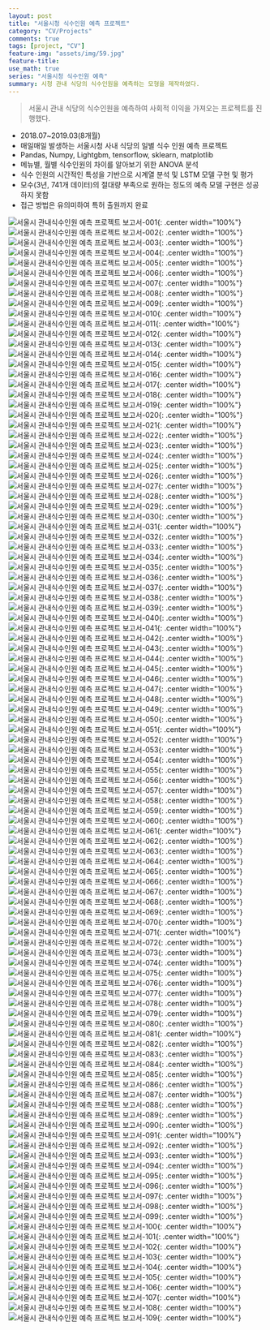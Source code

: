 ```yaml
---
layout: post
title: "서울시청 식수인원 예측 프로젝트"
category: "CV/Projects"
comments: true
tags: [project, "CV"]
feature-img: "assets/img/59.jpg"
feature-title:
use_math: true
series: "서울시청 식수인원 예측"
summary: 시청 관내 식당의 식수인원을 예측하는 모형을 제작하였다.
---
```


> 서울시 관내 식당의 식수인원을 예측하여 사회적 이익을 가져오는 프로젝트를 진행했다.

<!-- <p style="text-align:center">파일을 불러오는데 시간이 좀 걸립니다!</p> -->

- 2018.07~2019.03(8개월)
- 매일매일 발생하는 서울시청 사내 식당의 일별 식수 인원 예측 프로젝트
- Pandas, Numpy, Lightgbm, tensorflow, sklearn, matplotlib
- 메뉴별, 월별 식수인원의 차이를 알아보기 위한 ANOVA 분석
- 식수 인원의 시간적인 특성을 기반으로 시계열 분석 및 LSTM 모델 구현 및 평가
- 모수(3년, 741개 데이터)의 절대량 부족으로 원하는 정도의 예측 모델 구현은 성공하지 못함
- 접근 방법은 유의미하여 특허 출원까지 완료

![서울시 관내식수인원 예측 프로젝트 보고서-001](https://user-images.githubusercontent.com/37871541/92859434-343a4e80-f432-11ea-9960-5e6b38ba19e0.jpg){: .center width="100%"}
![서울시 관내식수인원 예측 프로젝트 보고서-002](https://user-images.githubusercontent.com/37871541/92859449-37cdd580-f432-11ea-88ea-b7fa039220dc.jpg){: .center width="100%"}
![서울시 관내식수인원 예측 프로젝트 보고서-003](https://user-images.githubusercontent.com/37871541/92859454-38666c00-f432-11ea-8d1c-54ce5bd40610.jpg){: .center width="100%"}
![서울시 관내식수인원 예측 프로젝트 보고서-004](https://user-images.githubusercontent.com/37871541/92859457-38ff0280-f432-11ea-8a49-a45c77c92fe5.jpg){: .center width="100%"}
![서울시 관내식수인원 예측 프로젝트 보고서-005](https://user-images.githubusercontent.com/37871541/92859459-39979900-f432-11ea-8f19-d55cafb92f53.jpg){: .center width="100%"}
![서울시 관내식수인원 예측 프로젝트 보고서-006](https://user-images.githubusercontent.com/37871541/92859462-3a302f80-f432-11ea-897e-c33596b6d01f.jpg){: .center width="100%"}
![서울시 관내식수인원 예측 프로젝트 보고서-007](https://user-images.githubusercontent.com/37871541/92859464-3a302f80-f432-11ea-8755-130923bbde35.jpg){: .center width="100%"}
![서울시 관내식수인원 예측 프로젝트 보고서-008](https://user-images.githubusercontent.com/37871541/92859466-3ac8c600-f432-11ea-8add-5015b374a7f6.jpg){: .center width="100%"}
![서울시 관내식수인원 예측 프로젝트 보고서-009](https://user-images.githubusercontent.com/37871541/92859468-3ac8c600-f432-11ea-856d-c2b71b8b559b.jpg){: .center width="100%"}
![서울시 관내식수인원 예측 프로젝트 보고서-010](https://user-images.githubusercontent.com/37871541/92859470-3b615c80-f432-11ea-9ea5-dd6b90c807f8.jpg){: .center width="100%"}
![서울시 관내식수인원 예측 프로젝트 보고서-011](https://user-images.githubusercontent.com/37871541/92859473-3bf9f300-f432-11ea-9bc0-c4e9d67ceacd.jpg){: .center width="100%"}
![서울시 관내식수인원 예측 프로젝트 보고서-012](https://user-images.githubusercontent.com/37871541/92859476-3bf9f300-f432-11ea-882e-cec24337733f.jpg){: .center width="100%"}
![서울시 관내식수인원 예측 프로젝트 보고서-013](https://user-images.githubusercontent.com/37871541/92859479-3c928980-f432-11ea-9b69-e2e04dde09e4.jpg){: .center width="100%"}
![서울시 관내식수인원 예측 프로젝트 보고서-014](https://user-images.githubusercontent.com/37871541/92859482-3c928980-f432-11ea-9e8b-3b6bcaa8ba4e.jpg){: .center width="100%"}
![서울시 관내식수인원 예측 프로젝트 보고서-015](https://user-images.githubusercontent.com/37871541/92859484-3d2b2000-f432-11ea-9d77-9501e1fabd40.jpg){: .center width="100%"}
![서울시 관내식수인원 예측 프로젝트 보고서-016](https://user-images.githubusercontent.com/37871541/92859486-3d2b2000-f432-11ea-8ac6-54baf3712e3e.jpg){: .center width="100%"}
![서울시 관내식수인원 예측 프로젝트 보고서-017](https://user-images.githubusercontent.com/37871541/92859489-3dc3b680-f432-11ea-88e9-ddda0c2dec71.jpg){: .center width="100%"}
![서울시 관내식수인원 예측 프로젝트 보고서-018](https://user-images.githubusercontent.com/37871541/92859492-3e5c4d00-f432-11ea-8c8f-929111866f94.jpg){: .center width="100%"}
![서울시 관내식수인원 예측 프로젝트 보고서-019](https://user-images.githubusercontent.com/37871541/92859494-3e5c4d00-f432-11ea-92f3-1c851bad3e3d.jpg){: .center width="100%"}
![서울시 관내식수인원 예측 프로젝트 보고서-020](https://user-images.githubusercontent.com/37871541/92859497-3ef4e380-f432-11ea-9e7c-161a2f936298.jpg){: .center width="100%"}
![서울시 관내식수인원 예측 프로젝트 보고서-021](https://user-images.githubusercontent.com/37871541/92859498-3ef4e380-f432-11ea-87dc-85fb3713f647.jpg){: .center width="100%"}
![서울시 관내식수인원 예측 프로젝트 보고서-022](https://user-images.githubusercontent.com/37871541/92859502-3f8d7a00-f432-11ea-8680-b062ec4c71de.jpg){: .center width="100%"}
![서울시 관내식수인원 예측 프로젝트 보고서-023](https://user-images.githubusercontent.com/37871541/92859504-3f8d7a00-f432-11ea-913c-9e2f2cc10bb5.jpg){: .center width="100%"}
![서울시 관내식수인원 예측 프로젝트 보고서-024](https://user-images.githubusercontent.com/37871541/92859505-40261080-f432-11ea-94b6-0158731ba8f2.jpg){: .center width="100%"}
![서울시 관내식수인원 예측 프로젝트 보고서-025](https://user-images.githubusercontent.com/37871541/92859507-40261080-f432-11ea-9dac-84cebd38d630.jpg){: .center width="100%"}
![서울시 관내식수인원 예측 프로젝트 보고서-026](https://user-images.githubusercontent.com/37871541/92859511-40bea700-f432-11ea-8f25-d45f396be673.jpg){: .center width="100%"}
![서울시 관내식수인원 예측 프로젝트 보고서-027](https://user-images.githubusercontent.com/37871541/92859512-41573d80-f432-11ea-87ff-b0e8e44e9261.jpg){: .center width="100%"}
![서울시 관내식수인원 예측 프로젝트 보고서-028](https://user-images.githubusercontent.com/37871541/92859515-41efd400-f432-11ea-80b1-41af14d46aa8.jpg){: .center width="100%"}
![서울시 관내식수인원 예측 프로젝트 보고서-029](https://user-images.githubusercontent.com/37871541/92859517-41efd400-f432-11ea-861a-469938214b6a.jpg){: .center width="100%"}
![서울시 관내식수인원 예측 프로젝트 보고서-030](https://user-images.githubusercontent.com/37871541/92859519-42886a80-f432-11ea-81ce-6b783b49bc70.jpg){: .center width="100%"}
![서울시 관내식수인원 예측 프로젝트 보고서-031](https://user-images.githubusercontent.com/37871541/92859523-43210100-f432-11ea-9059-7a0705bf34fb.jpg){: .center width="100%"}
![서울시 관내식수인원 예측 프로젝트 보고서-032](https://user-images.githubusercontent.com/37871541/92859525-43210100-f432-11ea-8009-c91a9029dbaa.jpg){: .center width="100%"}
![서울시 관내식수인원 예측 프로젝트 보고서-033](https://user-images.githubusercontent.com/37871541/92859527-43b99780-f432-11ea-8d82-e90208939841.jpg){: .center width="100%"}
![서울시 관내식수인원 예측 프로젝트 보고서-034](https://user-images.githubusercontent.com/37871541/92859530-43b99780-f432-11ea-9c33-766beffe3fa6.jpg){: .center width="100%"}
![서울시 관내식수인원 예측 프로젝트 보고서-035](https://user-images.githubusercontent.com/37871541/92859532-44522e00-f432-11ea-93e6-41a1c3924703.jpg){: .center width="100%"}
![서울시 관내식수인원 예측 프로젝트 보고서-036](https://user-images.githubusercontent.com/37871541/92859533-44522e00-f432-11ea-9099-2ed6fe3bfb4d.jpg){: .center width="100%"}
![서울시 관내식수인원 예측 프로젝트 보고서-037](https://user-images.githubusercontent.com/37871541/92859538-44eac480-f432-11ea-971d-90170192c5f6.jpg){: .center width="100%"}
![서울시 관내식수인원 예측 프로젝트 보고서-038](https://user-images.githubusercontent.com/37871541/92859541-45835b00-f432-11ea-92d9-273167acd12f.jpg){: .center width="100%"}
![서울시 관내식수인원 예측 프로젝트 보고서-039](https://user-images.githubusercontent.com/37871541/92859544-461bf180-f432-11ea-9c33-ec2e68e66f30.jpg){: .center width="100%"}
![서울시 관내식수인원 예측 프로젝트 보고서-040](https://user-images.githubusercontent.com/37871541/92859545-461bf180-f432-11ea-9a81-09db70825d41.jpg){: .center width="100%"}
![서울시 관내식수인원 예측 프로젝트 보고서-041](https://user-images.githubusercontent.com/37871541/92859547-46b48800-f432-11ea-83cd-22511b4dac0d.jpg){: .center width="100%"}
![서울시 관내식수인원 예측 프로젝트 보고서-042](https://user-images.githubusercontent.com/37871541/92859548-46b48800-f432-11ea-87f8-d6fef5083e07.jpg){: .center width="100%"}
![서울시 관내식수인원 예측 프로젝트 보고서-043](https://user-images.githubusercontent.com/37871541/92859550-474d1e80-f432-11ea-971d-2b4aade06389.jpg){: .center width="100%"}
![서울시 관내식수인원 예측 프로젝트 보고서-044](https://user-images.githubusercontent.com/37871541/92859552-474d1e80-f432-11ea-979c-e577ac191216.jpg){: .center width="100%"}
![서울시 관내식수인원 예측 프로젝트 보고서-045](https://user-images.githubusercontent.com/37871541/92859557-47e5b500-f432-11ea-9e6d-f45aa6c0ffa9.jpg){: .center width="100%"}
![서울시 관내식수인원 예측 프로젝트 보고서-046](https://user-images.githubusercontent.com/37871541/92859559-487e4b80-f432-11ea-997c-a61f161d752d.jpg){: .center width="100%"}
![서울시 관내식수인원 예측 프로젝트 보고서-047](https://user-images.githubusercontent.com/37871541/92859562-4916e200-f432-11ea-9b5a-38ea51334b5b.jpg){: .center width="100%"}
![서울시 관내식수인원 예측 프로젝트 보고서-048](https://user-images.githubusercontent.com/37871541/92859565-4916e200-f432-11ea-9630-ec5a3c3f7364.jpg){: .center width="100%"}
![서울시 관내식수인원 예측 프로젝트 보고서-049](https://user-images.githubusercontent.com/37871541/92859566-49af7880-f432-11ea-96df-10974a0bfaac.jpg){: .center width="100%"}
![서울시 관내식수인원 예측 프로젝트 보고서-050](https://user-images.githubusercontent.com/37871541/92859567-49af7880-f432-11ea-8821-292a4892d67e.jpg){: .center width="100%"}
![서울시 관내식수인원 예측 프로젝트 보고서-051](https://user-images.githubusercontent.com/37871541/92859572-4a480f00-f432-11ea-9866-2f417b060a92.jpg){: .center width="100%"}
![서울시 관내식수인원 예측 프로젝트 보고서-052](https://user-images.githubusercontent.com/37871541/92859576-4a480f00-f432-11ea-8599-019d41975e7c.jpg){: .center width="100%"}
![서울시 관내식수인원 예측 프로젝트 보고서-053](https://user-images.githubusercontent.com/37871541/92859577-4ae0a580-f432-11ea-8d16-1a23b5a828da.jpg){: .center width="100%"}
![서울시 관내식수인원 예측 프로젝트 보고서-054](https://user-images.githubusercontent.com/37871541/92859579-4b793c00-f432-11ea-8468-888ed67dd324.jpg){: .center width="100%"}
![서울시 관내식수인원 예측 프로젝트 보고서-055](https://user-images.githubusercontent.com/37871541/92859581-4b793c00-f432-11ea-948b-40bea118b3ff.jpg){: .center width="100%"}
![서울시 관내식수인원 예측 프로젝트 보고서-056](https://user-images.githubusercontent.com/37871541/92859585-4c11d280-f432-11ea-9666-03481df48c6e.jpg){: .center width="100%"}
![서울시 관내식수인원 예측 프로젝트 보고서-057](https://user-images.githubusercontent.com/37871541/92859587-4c11d280-f432-11ea-905a-fbf3fc835133.jpg){: .center width="100%"}
![서울시 관내식수인원 예측 프로젝트 보고서-058](https://user-images.githubusercontent.com/37871541/92859593-4caa6900-f432-11ea-905e-a45a2ab93796.jpg){: .center width="100%"}
![서울시 관내식수인원 예측 프로젝트 보고서-059](https://user-images.githubusercontent.com/37871541/92859596-4d42ff80-f432-11ea-9048-f4cbb0bd87ff.jpg){: .center width="100%"}
![서울시 관내식수인원 예측 프로젝트 보고서-060](https://user-images.githubusercontent.com/37871541/92859597-4ddb9600-f432-11ea-9495-982d4b609189.jpg){: .center width="100%"}
![서울시 관내식수인원 예측 프로젝트 보고서-061](https://user-images.githubusercontent.com/37871541/92859599-4ddb9600-f432-11ea-8acb-b9afe01a90f3.jpg){: .center width="100%"}
![서울시 관내식수인원 예측 프로젝트 보고서-062](https://user-images.githubusercontent.com/37871541/92859600-4e742c80-f432-11ea-93b9-1d7046fbb226.jpg){: .center width="100%"}
![서울시 관내식수인원 예측 프로젝트 보고서-063](https://user-images.githubusercontent.com/37871541/92859602-4e742c80-f432-11ea-95dd-65b6f6451d9b.jpg){: .center width="100%"}
![서울시 관내식수인원 예측 프로젝트 보고서-064](https://user-images.githubusercontent.com/37871541/92859604-4f0cc300-f432-11ea-8a9b-d395dc869b85.jpg){: .center width="100%"}
![서울시 관내식수인원 예측 프로젝트 보고서-065](https://user-images.githubusercontent.com/37871541/92859606-4fa55980-f432-11ea-9680-f9e7c934768d.jpg){: .center width="100%"}
![서울시 관내식수인원 예측 프로젝트 보고서-066](https://user-images.githubusercontent.com/37871541/92859608-4fa55980-f432-11ea-9d22-92eb9d8562fb.jpg){: .center width="100%"}
![서울시 관내식수인원 예측 프로젝트 보고서-067](https://user-images.githubusercontent.com/37871541/92859611-503df000-f432-11ea-93bd-5bf29f59ec33.jpg){: .center width="100%"}
![서울시 관내식수인원 예측 프로젝트 보고서-068](https://user-images.githubusercontent.com/37871541/92859615-503df000-f432-11ea-8874-c7a23ba647e0.jpg){: .center width="100%"}
![서울시 관내식수인원 예측 프로젝트 보고서-069](https://user-images.githubusercontent.com/37871541/92859616-50d68680-f432-11ea-95f6-906f7b7cdc66.jpg){: .center width="100%"}
![서울시 관내식수인원 예측 프로젝트 보고서-070](https://user-images.githubusercontent.com/37871541/92859619-50d68680-f432-11ea-8334-11675b7b28c0.jpg){: .center width="100%"}
![서울시 관내식수인원 예측 프로젝트 보고서-071](https://user-images.githubusercontent.com/37871541/92859622-516f1d00-f432-11ea-9187-56d7a3944c7c.jpg){: .center width="100%"}
![서울시 관내식수인원 예측 프로젝트 보고서-072](https://user-images.githubusercontent.com/37871541/92859624-5207b380-f432-11ea-9e52-7da0d10adf2f.jpg){: .center width="100%"}
![서울시 관내식수인원 예측 프로젝트 보고서-073](https://user-images.githubusercontent.com/37871541/92859627-5207b380-f432-11ea-98ad-257de2ff7ed1.jpg){: .center width="100%"}
![서울시 관내식수인원 예측 프로젝트 보고서-074](https://user-images.githubusercontent.com/37871541/92859629-52a04a00-f432-11ea-8402-3d2b4adba57e.jpg){: .center width="100%"}
![서울시 관내식수인원 예측 프로젝트 보고서-075](https://user-images.githubusercontent.com/37871541/92859630-52a04a00-f432-11ea-8840-e2f39c4bfde1.jpg){: .center width="100%"}
![서울시 관내식수인원 예측 프로젝트 보고서-076](https://user-images.githubusercontent.com/37871541/92859632-5338e080-f432-11ea-97d1-4b8a06ec1c8c.jpg){: .center width="100%"}
![서울시 관내식수인원 예측 프로젝트 보고서-077](https://user-images.githubusercontent.com/37871541/92859634-5338e080-f432-11ea-9d07-264861d20e8f.jpg){: .center width="100%"}
![서울시 관내식수인원 예측 프로젝트 보고서-078](https://user-images.githubusercontent.com/37871541/92859639-53d17700-f432-11ea-8728-a8aebd83e633.jpg){: .center width="100%"}
![서울시 관내식수인원 예측 프로젝트 보고서-079](https://user-images.githubusercontent.com/37871541/92859641-546a0d80-f432-11ea-9a07-ccf4744f35d9.jpg){: .center width="100%"}
![서울시 관내식수인원 예측 프로젝트 보고서-080](https://user-images.githubusercontent.com/37871541/92859643-546a0d80-f432-11ea-9afd-181c23ec8fff.jpg){: .center width="100%"}
![서울시 관내식수인원 예측 프로젝트 보고서-081](https://user-images.githubusercontent.com/37871541/92859646-5502a400-f432-11ea-913f-78ccc5c9ff51.jpg){: .center width="100%"}
![서울시 관내식수인원 예측 프로젝트 보고서-082](https://user-images.githubusercontent.com/37871541/92859648-5502a400-f432-11ea-8774-b363c40116ee.jpg){: .center width="100%"}
![서울시 관내식수인원 예측 프로젝트 보고서-083](https://user-images.githubusercontent.com/37871541/92859651-559b3a80-f432-11ea-8b0c-a9f65d6316f0.jpg){: .center width="100%"}
![서울시 관내식수인원 예측 프로젝트 보고서-084](https://user-images.githubusercontent.com/37871541/92859653-559b3a80-f432-11ea-945e-d4eafe9a0935.jpg){: .center width="100%"}
![서울시 관내식수인원 예측 프로젝트 보고서-085](https://user-images.githubusercontent.com/37871541/92859655-5633d100-f432-11ea-8232-b7f76509394b.jpg){: .center width="100%"}
![서울시 관내식수인원 예측 프로젝트 보고서-086](https://user-images.githubusercontent.com/37871541/92859657-56cc6780-f432-11ea-97be-2b8d71abfe5d.jpg){: .center width="100%"}
![서울시 관내식수인원 예측 프로젝트 보고서-087](https://user-images.githubusercontent.com/37871541/92859658-56cc6780-f432-11ea-8b80-c0f98aa8163c.jpg){: .center width="100%"}
![서울시 관내식수인원 예측 프로젝트 보고서-088](https://user-images.githubusercontent.com/37871541/92859660-5764fe00-f432-11ea-99b8-11be17a50571.jpg){: .center width="100%"}
![서울시 관내식수인원 예측 프로젝트 보고서-089](https://user-images.githubusercontent.com/37871541/92859661-5764fe00-f432-11ea-9060-25fdf0ba3ff0.jpg){: .center width="100%"}
![서울시 관내식수인원 예측 프로젝트 보고서-090](https://user-images.githubusercontent.com/37871541/92859663-57fd9480-f432-11ea-9d2a-14070dbd5530.jpg){: .center width="100%"}
![서울시 관내식수인원 예측 프로젝트 보고서-091](https://user-images.githubusercontent.com/37871541/92859665-58962b00-f432-11ea-9c12-ac06c159d76f.jpg){: .center width="100%"}
![서울시 관내식수인원 예측 프로젝트 보고서-092](https://user-images.githubusercontent.com/37871541/92859668-58962b00-f432-11ea-90c1-c187848be50b.jpg){: .center width="100%"}
![서울시 관내식수인원 예측 프로젝트 보고서-093](https://user-images.githubusercontent.com/37871541/92859671-592ec180-f432-11ea-9482-4f302079af4c.jpg){: .center width="100%"}
![서울시 관내식수인원 예측 프로젝트 보고서-094](https://user-images.githubusercontent.com/37871541/92859676-592ec180-f432-11ea-85cf-e0eab43353c7.jpg){: .center width="100%"}
![서울시 관내식수인원 예측 프로젝트 보고서-095](https://user-images.githubusercontent.com/37871541/92859678-59c75800-f432-11ea-86af-226d4aaad226.jpg){: .center width="100%"}
![서울시 관내식수인원 예측 프로젝트 보고서-096](https://user-images.githubusercontent.com/37871541/92859680-59c75800-f432-11ea-851d-0a2e010c1fb9.jpg){: .center width="100%"}
![서울시 관내식수인원 예측 프로젝트 보고서-097](https://user-images.githubusercontent.com/37871541/92859682-5a5fee80-f432-11ea-8953-76554682770f.jpg){: .center width="100%"}
![서울시 관내식수인원 예측 프로젝트 보고서-098](https://user-images.githubusercontent.com/37871541/92859685-5af88500-f432-11ea-82ba-b95263e6b463.jpg){: .center width="100%"}
![서울시 관내식수인원 예측 프로젝트 보고서-099](https://user-images.githubusercontent.com/37871541/92859688-5af88500-f432-11ea-97d5-244f850895de.jpg){: .center width="100%"}
![서울시 관내식수인원 예측 프로젝트 보고서-100](https://user-images.githubusercontent.com/37871541/92859691-5b911b80-f432-11ea-9170-9a3cceccd680.jpg){: .center width="100%"}
![서울시 관내식수인원 예측 프로젝트 보고서-101](https://user-images.githubusercontent.com/37871541/92859694-5b911b80-f432-11ea-962d-eac4198e5411.jpg){: .center width="100%"}
![서울시 관내식수인원 예측 프로젝트 보고서-102](https://user-images.githubusercontent.com/37871541/92859703-5f24a280-f432-11ea-8e38-439473e9f109.jpg){: .center width="100%"}
![서울시 관내식수인원 예측 프로젝트 보고서-103](https://user-images.githubusercontent.com/37871541/92859708-5fbd3900-f432-11ea-93d0-879167eaeb4e.jpg){: .center width="100%"}
![서울시 관내식수인원 예측 프로젝트 보고서-104](https://user-images.githubusercontent.com/37871541/92859711-6055cf80-f432-11ea-9b97-2839b8cf379c.jpg){: .center width="100%"}
![서울시 관내식수인원 예측 프로젝트 보고서-105](https://user-images.githubusercontent.com/37871541/92859714-60ee6600-f432-11ea-87c4-277cf9c62cb8.jpg){: .center width="100%"}
![서울시 관내식수인원 예측 프로젝트 보고서-106](https://user-images.githubusercontent.com/37871541/92859718-6186fc80-f432-11ea-9d46-3b3fe12ba712.jpg){: .center width="100%"}
![서울시 관내식수인원 예측 프로젝트 보고서-107](https://user-images.githubusercontent.com/37871541/92859722-6186fc80-f432-11ea-9dc1-f231a5c5f18e.jpg){: .center width="100%"}
![서울시 관내식수인원 예측 프로젝트 보고서-108](https://user-images.githubusercontent.com/37871541/92859724-621f9300-f432-11ea-879d-2f0f6ee96cfb.jpg){: .center width="100%"}
![서울시 관내식수인원 예측 프로젝트 보고서-109](https://user-images.githubusercontent.com/37871541/92859725-62b82980-f432-11ea-9a96-2fa53ae0836c.jpg){: .center width="100%"}
